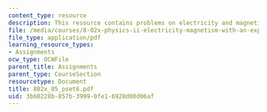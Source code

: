 ```yaml
---
content_type: resource
description: This resource contains problems on electricity and magnetism.
file: /media/courses/8-02x-physics-ii-electricity-magnetism-with-an-experimental-focus-spring-2005/3b60228b857b39990fe16928d00d06af_802x_05_pset6.pdf
file_type: application/pdf
learning_resource_types:
- Assignments
ocw_type: OCWFile
parent_title: Assignments
parent_type: CourseSection
resourcetype: Document
title: 802x_05_pset6.pdf
uid: 3b60228b-857b-3999-0fe1-6928d00d06af
---
```

